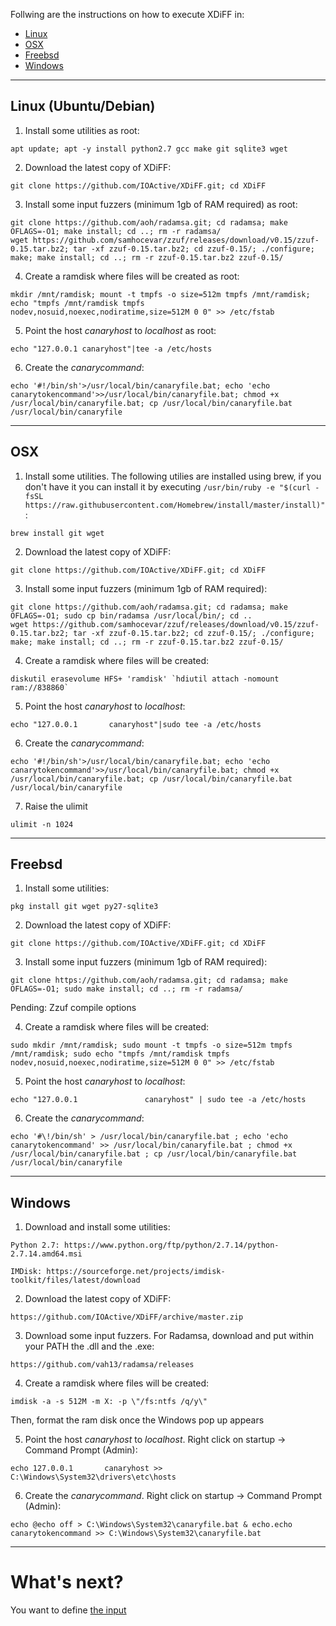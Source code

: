 Follwing are the instructions on how to execute XDiFF in:
* [Linux](#Linux)
* [OSX](#OSX)
* [Freebsd](#Freebsd)
* [Windows](#Windows)

---
## <a name="Linux"></a>Linux (Ubuntu/Debian)
1. Install some utilities as root:
```
apt update; apt -y install python2.7 gcc make git sqlite3 wget
```
2. Download the latest copy of XDiFF:
```
git clone https://github.com/IOActive/XDiFF.git; cd XDiFF
```  
3. Install some input fuzzers (minimum 1gb of RAM required) as root:
```
git clone https://github.com/aoh/radamsa.git; cd radamsa; make OFLAGS=-O1; make install; cd ..; rm -r radamsa/
wget https://github.com/samhocevar/zzuf/releases/download/v0.15/zzuf-0.15.tar.bz2; tar -xf zzuf-0.15.tar.bz2; cd zzuf-0.15/; ./configure; make; make install; cd ..; rm -r zzuf-0.15.tar.bz2 zzuf-0.15/
```
4. Create a ramdisk where files will be created as root:
```
mkdir /mnt/ramdisk; mount -t tmpfs -o size=512m tmpfs /mnt/ramdisk; echo "tmpfs /mnt/ramdisk tmpfs nodev,nosuid,noexec,nodiratime,size=512M 0 0" >> /etc/fstab
```
5. Point the host *canaryhost* to *localhost* as root:
```
echo "127.0.0.1 canaryhost"|tee -a /etc/hosts
```
6. Create the *canarycommand*:
```
echo '#!/bin/sh'>/usr/local/bin/canaryfile.bat; echo 'echo canarytokencommand'>>/usr/local/bin/canaryfile.bat; chmod +x /usr/local/bin/canaryfile.bat; cp /usr/local/bin/canaryfile.bat /usr/local/bin/canaryfile
```
---
## <a name="OSX"></a>OSX
1. Install some utilities. The following utilies are installed using brew, if you don't have it you can install it by executing ```/usr/bin/ruby -e "$(curl -fsSL https://raw.githubusercontent.com/Homebrew/install/master/install)"```:
```
brew install git wget
```
2. Download the latest copy of XDiFF:
```
git clone https://github.com/IOActive/XDiFF.git; cd XDiFF
``` 
3. Install some input fuzzers (minimum 1gb of RAM required):
```
git clone https://github.com/aoh/radamsa.git; cd radamsa; make OFLAGS=-O1; sudo cp bin/radamsa /usr/local/bin/; cd ..
wget https://github.com/samhocevar/zzuf/releases/download/v0.15/zzuf-0.15.tar.bz2; tar -xf zzuf-0.15.tar.bz2; cd zzuf-0.15/; ./configure; make; make install; cd ..; rm -r zzuf-0.15.tar.bz2 zzuf-0.15/
```
4. Create a ramdisk where files will be created:
```
diskutil erasevolume HFS+ 'ramdisk' `hdiutil attach -nomount ram://838860`
```
5. Point the host *canaryhost* to *localhost*:
```
echo "127.0.0.1       canaryhost"|sudo tee -a /etc/hosts
```
6. Create the *canarycommand*:
```
echo '#!/bin/sh'>/usr/local/bin/canaryfile.bat; echo 'echo canarytokencommand'>>/usr/local/bin/canaryfile.bat; chmod +x /usr/local/bin/canaryfile.bat; cp /usr/local/bin/canaryfile.bat /usr/local/bin/canaryfile
```
7. Raise the ulimit
```
ulimit -n 1024 
```
---
## <a name="Freebsd"></a>Freebsd
1. Install some utilities:
```
pkg install git wget py27-sqlite3
```
2. Download the latest copy of XDiFF:
```
git clone https://github.com/IOActive/XDiFF.git; cd XDiFF
```  
3. Install some input fuzzers (minimum 1gb of RAM required):
```
git clone https://github.com/aoh/radamsa.git; cd radamsa; make OFLAGS=-O1; sudo make install; cd ..; rm -r radamsa/
```
Pending: Zzuf compile options

4. Create a ramdisk where files will be created:
```
sudo mkdir /mnt/ramdisk; sudo mount -t tmpfs -o size=512m tmpfs /mnt/ramdisk; sudo echo "tmpfs /mnt/ramdisk tmpfs nodev,nosuid,noexec,nodiratime,size=512M 0 0" >> /etc/fstab
```
5. Point the host *canaryhost* to *localhost*:
```
echo "127.0.0.1               canaryhost" | sudo tee -a /etc/hosts
```
6. Create the *canarycommand*:
```
echo '#\!/bin/sh' > /usr/local/bin/canaryfile.bat ; echo 'echo canarytokencommand' >> /usr/local/bin/canaryfile.bat ; chmod +x /usr/local/bin/canaryfile.bat ; cp /usr/local/bin/canaryfile.bat /usr/local/bin/canaryfile
```
---
## <a name="Windows"></a>Windows

1. Download and install some utilities:
```
Python 2.7: https://www.python.org/ftp/python/2.7.14/python-2.7.14.amd64.msi

IMDisk: https://sourceforge.net/projects/imdisk-toolkit/files/latest/download
```
2. Download the latest copy of XDiFF:
```
https://github.com/IOActive/XDiFF/archive/master.zip
```  
3. Download some input fuzzers. For Radamsa, download and put within your PATH the .dll and the .exe:
```
https://github.com/vah13/radamsa/releases
```
4. Create a ramdisk where files will be created:
```
imdisk -a -s 512M -m X: -p \"/fs:ntfs /q/y\"
```
Then, format the ram disk once the Windows pop up appears

5. Point the host *canaryhost* to *localhost*. Right click on startup -> Command Prompt (Admin):
```
echo 127.0.0.1       canaryhost >> C:\Windows\System32\drivers\etc\hosts
```
6. Create the *canarycommand*. Right click on startup -> Command Prompt (Admin):
```
echo @echo off > C:\Windows\System32\canaryfile.bat & echo.echo canarytokencommand >> C:\Windows\System32\canaryfile.bat
```
---
# What's next?

You want to define [the input](https://github.com/IOActive/XDiFF/wiki/The-input)
